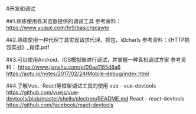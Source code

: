 #开发和调试

##1.熟练使用各浏览器提供的调试工具
参考资料：https://www.yuque.com/fe9/basic/gcawte

##2.熟练使用一种代理工具实现请求代理、抓包，如charls
参考资料：《HTTP抓包实战》_肖佳.pdf

##3.可以使用Android、IOS模拟器进行调试，并掌握一种真机调试方案
参考资料：
https://www.jianshu.com/p/00aa1165d8a6
https://aotu.io/notes/2017/02/24/Mobile-debug/index.html

##4.了解Vue、React等框架调试工具的使用
vue - vue-devtools  https://github.com/vuejs/vue-devtools/blob/master/shells/electron/README.md
React - react-devtools  https://github.com/facebook/react-devtools